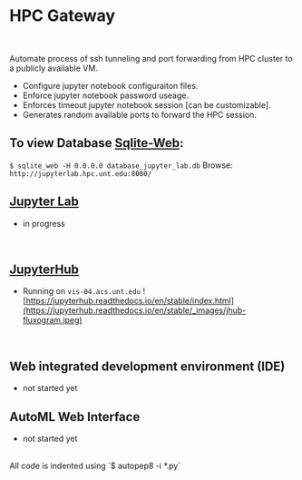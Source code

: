 # HPC Gateway

</br>

Automate process of ssh tunneling and port forwarding from HPC cluster to a publicly available VM.

* Configure jupyter notebook configuraiton files.
* Enforce jupyter notebook password useage.
* Enforces timeout jupyter notebook session [can be customizable].
* Generates random available ports to forward the HPC session.

## To view Database [Sqlite-Web](https://github.com/coleifer/sqlite-web):

`$ sqlite_web -H 0.0.0.0 database_jupyter_lab.db`
Browse:
`http://jupyterlab.hpc.unt.edu:8080/`

## [Jupyter Lab](https://github.com/gmihaila/hpc_gateway/tree/master/jupyter_lab)
* in progress

</br>

## [JupyterHub](https://github.com/gmihaila/hpc_gateway/tree/master/jupyterhub)
* Running on `vis-04.acs.unt.edu`
![https://jupyterhub.readthedocs.io/en/stable/index.html](https://jupyterhub.readthedocs.io/en/stable/_images/jhub-fluxogram.jpeg)

</br>


## Web integrated development environment (IDE)
* not started yet

## AutoML Web Interface
* not started yet

</br>
All code is indented using 
`$ autopep8 -i *.py`

